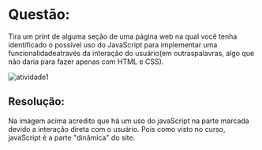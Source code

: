 #   Questão:
Tira um print de alguma seção de uma página web na qual você tenha identificado o possível uso do JavaScript para implementar uma funcionalidadeatravés da interação do usuário(em outraspalavras, algo que não daria para fazer apenas com HTML e CSS).

![atividade1](exercício_js.png)

## Resolução:
 Na imagem acima acredito que há um uso do javaScript na parte marcada devido a interação direta com o usuário. Pois como visto no curso, javaScript é a parte "dinâmica" do site.